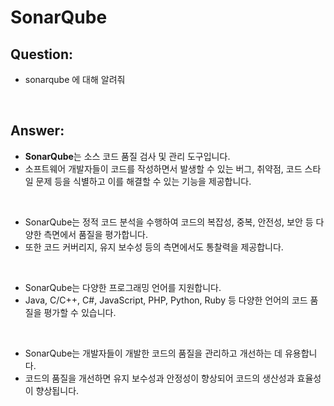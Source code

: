 # SonarQube

## Question:

- sonarqube 에 대해 알려줘

<br>

## Answer:

- **SonarQube**는 소스 코드 품질 검사 및 관리 도구입니다. 
- 소프트웨어 개발자들이 코드를 작성하면서 발생할 수 있는 버그, 취약점, 코드 스타일 문제 등을 식별하고 이를 해결할 수 있는 기능을 제공합니다.

<br>

- SonarQube는 정적 코드 분석을 수행하여 코드의 복잡성, 중복, 안전성, 보안 등 다양한 측면에서 품질을 평가합니다.
- 또한 코드 커버리지, 유지 보수성 등의 측면에서도 통찰력을 제공합니다.

<br>

- SonarQube는 다양한 프로그래밍 언어를 지원합니다. 
- Java, C/C++, C#, JavaScript, PHP, Python, Ruby 등 다양한 언어의 코드 품질을 평가할 수 있습니다.

<br>

- SonarQube는 개발자들이 개발한 코드의 품질을 관리하고 개선하는 데 유용합니다. 
- 코드의 품질을 개선하면 유지 보수성과 안정성이 향상되어 코드의 생산성과 효율성이 향상됩니다.

<br>